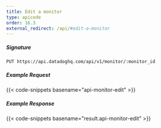 ```yaml
---
title: Edit a monitor
type: apicode
order: 16.3
external_redirect: /api/#edit-a-monitor
---
```


##### Signature
`PUT https://api.datadoghq.com/api/v1/monitor/:monitor_id`
##### Example Request
{{< code-snippets basename="api-monitor-edit" >}}
##### Example Response
{{< code-snippets basename="result.api-monitor-edit" >}}

